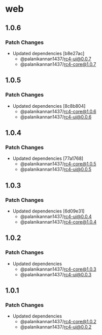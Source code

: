 # web

## 1.0.6

### Patch Changes

- Updated dependencies [b8e27ac]
  - @palanikannan1437/rc4-ui@0.0.7
  - @palanikannan1437/rc4-core@1.0.7

## 1.0.5

### Patch Changes

- Updated dependencies [8c8b804]
  - @palanikannan1437/rc4-core@1.0.6
  - @palanikannan1437/rc4-ui@0.0.6

## 1.0.4

### Patch Changes

- Updated dependencies [77a1768]
  - @palanikannan1437/rc4-core@1.0.5
  - @palanikannan1437/rc4-ui@0.0.5

## 1.0.3

### Patch Changes

- Updated dependencies [6d09e31]
  - @palanikannan1437/rc4-ui@0.0.4
  - @palanikannan1437/rc4-core@1.0.4

## 1.0.2

### Patch Changes

- Updated dependencies
  - @palanikannan1437/rc4-core@1.0.3
  - @palanikannan1437/rc4-ui@0.0.3

## 1.0.1

### Patch Changes

- Updated dependencies
  - @palanikannan1437/rc4-core@1.0.2
  - @palanikannan1437/rc4-ui@0.0.2
